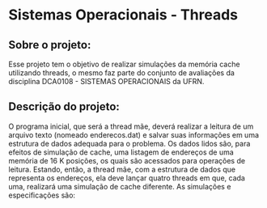 # Sistemas Operacionais - Threads

## Sobre o projeto:
Esse projeto tem o objetivo de realizar simulações da memória cache utilizando threads, o mesmo faz parte do conjunto de avaliações da disciplina DCA0108 - SISTEMAS OPERACIONAIS da UFRN.

## Descrição do projeto: 
O programa inicial, que será a thread mãe, deverá realizar a leitura de um arquivo texto (nomeado enderecos.dat) e salvar suas informações em uma estrutura de dados adequada para o problema. Os dados lidos são, para efeitos de simulação de cache, uma listagem de endereços de uma memória de 16 K posições, os quais são acessados para operações de leitura. Estando, então, a thread mãe, com a estrutura de dados que representa os endereços, ela deve lançar quatro threads em que, cada uma, realizará uma simulação de cache diferente. As simulações e especificações são:
